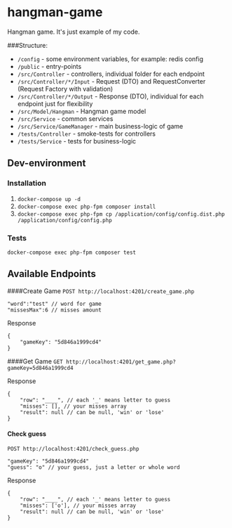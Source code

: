 # hangman-game

Hangman game. It's just example of my code.

###Structure:
- `/config` - some environment variables, for example: redis config
- `/public` - entry-points
- `/src/Controller` - controllers, individual folder for each endpoint
- `/src/Controller/*/Input` - Request (DTO) and RequestConverter (Request Factory with validation)
- `/src/Controller/*/Output` - Response (DTO), individual for each endpoint just for flexibility
- `/src/Model/Hangman` - Hangman game model
- `/src/Service` - common services
- `/src/Service/GameManager` - main business-logic of game
- `/tests/Controller` - smoke-tests for controllers
- `/tests/Service` - tests for business-logic


## Dev-environment

### Installation

1) `docker-compose up -d`
2) `docker-compose exec php-fpm composer install`
3) `docker-compose exec php-fpm cp /application/config/config.dist.php /application/config/config.php`

### Tests
`docker-compose exec php-fpm composer test`

## Available Endpoints

####Create Game
`POST http://localhost:4201/create_game.php`
```
"word":"test" // word for game
"missesMax":6 // misses amount
```
Response
```
{
    "gameKey": "5d846a1999cd4"
}
```

####Get Game
`GET http://localhost:4201/get_game.php?gameKey=5d846a1999cd4`

Response
```
{
    "row": "____", // each '_' means letter to guess
    "misses": [], // your misses array
    "result": null // can be null, 'win' or 'lose'
}
```

#### Check guess
`POST http://localhost:4201/check_guess.php`
```
"gameKey": "5d846a1999cd4"
"guess": "o" // your guess, just a letter or whole word
```
Response

```
{
    "row": "____", // each '_' means letter to guess
    "misses": ['o'], // your misses array
    "result": null // can be null, 'win' or 'lose'
}
```


